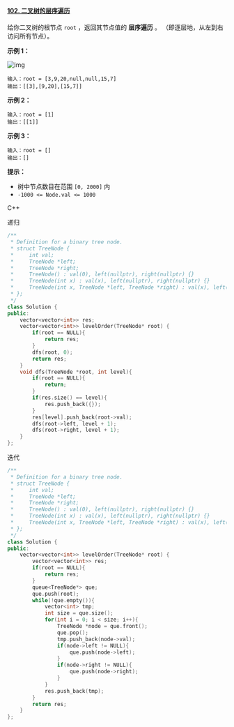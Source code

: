 #### [102. 二叉树的层序遍历](https://leetcode-cn.com/problems/binary-tree-level-order-traversal/)

给你二叉树的根节点 `root` ，返回其节点值的 **层序遍历** 。 （即逐层地，从左到右访问所有节点）。

 

**示例 1：**

![img](https://assets.leetcode.com/uploads/2021/02/19/tree1.jpg)

```
输入：root = [3,9,20,null,null,15,7]
输出：[[3],[9,20],[15,7]]
```

**示例 2：**

```
输入：root = [1]
输出：[[1]]
```

**示例 3：**

```
输入：root = []
输出：[]
```

 

**提示：**

- 树中节点数目在范围 `[0, 2000]` 内
- `-1000 <= Node.val <= 1000`



C++

递归

```c++
/**
 * Definition for a binary tree node.
 * struct TreeNode {
 *     int val;
 *     TreeNode *left;
 *     TreeNode *right;
 *     TreeNode() : val(0), left(nullptr), right(nullptr) {}
 *     TreeNode(int x) : val(x), left(nullptr), right(nullptr) {}
 *     TreeNode(int x, TreeNode *left, TreeNode *right) : val(x), left(left), right(right) {}
 * };
 */
class Solution {
public:
    vector<vector<int>> res;
    vector<vector<int>> levelOrder(TreeNode* root) {
        if(root == NULL){
            return res;
        }
        dfs(root, 0);
        return res;
    }
    void dfs(TreeNode *root, int level){
        if(root == NULL){
            return;
        }
        if(res.size() == level){
            res.push_back({});
        }
        res[level].push_back(root->val);
        dfs(root->left, level + 1);
        dfs(root->right, level + 1);
    }
};
```



迭代

```c++
/**
 * Definition for a binary tree node.
 * struct TreeNode {
 *     int val;
 *     TreeNode *left;
 *     TreeNode *right;
 *     TreeNode() : val(0), left(nullptr), right(nullptr) {}
 *     TreeNode(int x) : val(x), left(nullptr), right(nullptr) {}
 *     TreeNode(int x, TreeNode *left, TreeNode *right) : val(x), left(left), right(right) {}
 * };
 */
class Solution {
public:
    vector<vector<int>> levelOrder(TreeNode* root) {
        vector<vector<int>> res;
        if(root == NULL){
            return res;
        }
        queue<TreeNode*> que;
        que.push(root);
        while(!que.empty()){
            vector<int> tmp;
            int size = que.size();
            for(int i = 0; i < size; i++){
                TreeNode *node = que.front();
                que.pop();
                tmp.push_back(node->val);
                if(node->left != NULL){
                    que.push(node->left);
                }
                if(node->right != NULL){
                    que.push(node->right);
                }
            }
            res.push_back(tmp);
        }
        return res;
    }
};
```

